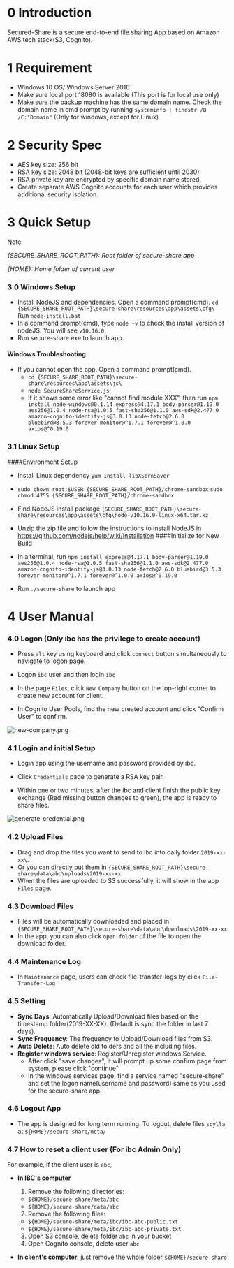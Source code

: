 # 0 Introduction

Secured-Share is a secure end-to-end file sharing App based on Amazon AWS tech stack(S3, Cognito).

# 1 Requirement

- Windows 10 OS/ Windows Server 2016
- Make sure local port 18080 is available (This port is for local use only)
- Make sure the backup machine has the same domain name. Check the domain name in cmd prompt by running ```systeminfo | findstr /B /C:"Domain"``` (Only for windows, except for Linux)

# 2 Security Spec

- AES key size: 256 bit
- RSA key size: 2048 bit (2048-bit keys are sufficient until 2030)
- RSA private key are encrypted by specific domain name stored.
- Create separate AWS Cognito accounts for each user which provides additional security isolation.

# 3 Quick Setup

Note:

*{SECURE_SHARE_ROOT_PATH}: Root folder of secure-share app*

*{HOME}: Home folder of current user*

### 3.0 Windows Setup

- Install NodeJS and dependencies. Open a command prompt(cmd).  ```cd {SECURE_SHARE_ROOT_PATH}\secure-share\resources\app\assets\cfg\``` Run ```node-install.bat```
- In a command prompt(cmd), type `node -v` to check the install version of nodeJS. You will see `v10.16.0`
- Run secure-share.exe to launch app.

#### Windows Troubleshooting
- If you cannot open the app. Open a command prompt(cmd).
    - ```cd {SECURE_SHARE_ROOT_PATH}\secure-share\resources\app\assets\js\```
    - ```node SecureShareService.js```
    - If it shows some error like "cannot find module XXX", then run ```npm install node-windows@0.1.14 express@4.17.1 body-parser@1.19.0 aes256@1.0.4 node-rsa@1.0.5 fast-sha256@1.1.0 aws-sdk@2.477.0 amazon-cognito-identity-js@3.0.13 node-fetch@2.6.0 bluebird@3.5.3 forever-monitor@^1.7.1 forever@^1.0.0 axios@^0.19.0```

### 3.1 Linux Setup
####Environment Setup
- Install Linux dependency ```yum install libXScrnSaver```
- ```sudo chown root:$USER {SECURE_SHARE_ROOT_PATH}/chrome-sandbox```
  ```sudo chmod 4755 {SECURE_SHARE_ROOT_PATH}/chrome-sandbox```

- Find NodeJS install package ```{SECURE_SHARE_ROOT_PATH}\secure-share\resources\app\assets\cfg\node-v10.16.0-linux-x64.tar.xz```
- Unzip the zip file and follow the instructions to install NodeJS in https://github.com/nodejs/help/wiki/Installation
####Initialize for New Build
- In a terminal, run `npm install express@4.17.1 body-parser@1.19.0 aes256@1.0.4 node-rsa@1.0.5 fast-sha256@1.1.0 aws-sdk@2.477.0 amazon-cognito-identity-js@3.0.13 node-fetch@2.6.0 bluebird@3.5.3 forever-monitor@^1.7.1 forever@^1.0.0 axios@^0.19.0`
- Run ```./secure-share``` to launch app

# 4 User Manual

### 4.0 Logon (Only ibc has the privilege to create account)

- Press `alt` key using keyboard and click `connect` button simultaneously to navigate to logon page.

- Logon `ibc` user and then login `ibc`

- In the page `Files`, click `New Company` button on the top-right corner to create new account for client.

- In Cognito User Pools, find the new created account and click "Confirm User" to confirm.

![new-company.png](asset/new-company.png)


### 4.1 Login and initial Setup

- Login app using the username and password provided by ibc.

- Click `Credentials` page to generate a RSA key pair.

- Within one or two minutes, after the ibc and client finish the public key exchange (Red missing button changes to green), the app is ready to share files.

![generate-credential.png](asset/generate-credential.png)


### 4.2 Upload Files

- Drag and drop the files you want to send to ibc into daily folder `2019-xx-xx\`.
- Or you can directly put them in `{SECURE_SHARE_ROOT_PATH}\secure-share\data\abc\uploads\2019-xx-xx`
- When the files are uploaded to S3 successfully, it will show in the app `Files` page.

### 4.3 Download Files

- Files will be automatically downloaded and placed in `{SECURE_SHARE_ROOT_PATH}\secure-share\data\abc\downloads\2019-xx-xx`
- In the app, you can also click `open folder` of the file to open the download folder.

### 4.4 Maintenance Log

- In `Maintenance` page, users can check file-transfer-logs by click `File-Transfer-Log`

### 4.5 Setting

- **Sync Days**: Automatically Upload/Download files based on the timestamp folder(2019-XX-XX). (Default is sync the folder in last 7 days).
- **Sync Frequency**: The frequency to Upload/Download files from S3.
- **Auto Delete**: Auto delete old folders and all the including files.
- **Register windows service**: Register/Unregister windows Service.
    - After click "save changes", it will prompt up some confirm page from system, please click "continue"
    - In the windows services page, find a service named "secure-share" and set the logon name(username and password) same as you used for the secure-share app.

### 4.6 Logout App

- The app is designed for long term running. To logout, delete files `scylla` at `${HOME}/secure-share/meta/`

### 4.7 How to reset a client user (For ibc Admin Only)

For example, if the client user is `abc`,

- **In IBC's computer**
  1. Remove the following directories:
    - `${HOME}/secure-share/meta/abc`
    - `${HOME}/secure-share/data/abc`
  2. Remove the following files:
    - `${HOME}/secure-share/meta/ibc/ibc-abc-public.txt`
    - `${HOME}/secure-share/meta/ibc/ibc-abc-private.txt`
  3. Open S3 console, delete folder `abc` in your bucket
  4. Open Cognito console, delete user `abc`

- **In client's computer**, just remove the whole folder `${HOME}/secure-share`
